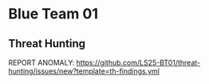 # Blue Team 01

## Threat Hunting
REPORT ANOMALY: https://github.com/LS25-BT01/threat-hunting/issues/new?template=th-findings.yml
